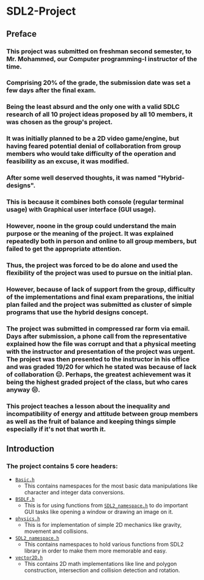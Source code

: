 # SDL2-Project
## Preface
### This project was submitted on freshman second semester, to Mr. Mohammed, our Computer programming-I instructor of the time.
### Comprising 20% of the grade, the submission date was set a few days after the final exam.
### Being the least absurd and the only one with a valid SDLC research of all 10 project ideas proposed by all 10 members, it was chosen as the group's project.
### It was initially planned to be a 2D video game/engine, but having feared potential denial of collaboration from group members who would take difficulty of the operation and feasibility as an excuse, it was modified.
### After some well deserved thoughts, it was named "Hybrid-designs". 
### This is because it combines both console (regular terminal usage) with Graphical user interface (GUI usage).
### However, noone in the group could understand the main purpose or the meaning of the project. It was explained repeatedly both in person and online to all group members, but failed to get the appropriate attention.
### Thus, the project was forced to be do alone and used the flexibility of the project was used to pursue on the initial plan.
### However, because of lack of support from the group, difficulty of the implementations and final exam preparations, the initial plan failed and the project was submitted as cluster of simple programs that use the hybrid designs concept.
### The project was submitted in compressed rar form via email. Days after submission, a phone call from the representative explained how the file was corrupt and that a physical meeting with the instructor and presentation of the project was urgent. The project was then presented to the instructor in his office and was graded 19/20 for which he stated was because of lack of collaboration 😑. Perhaps, the greatest achievement was it being the highest graded project of the class, but who cares anyway 😒.
### This project teaches a lesson about the inequality and incompatibility of energy and attitude between group members as well as the fruit of balance and keeping things simple especially if it's not that worth it.
## Introduction
### The project contains 5 core headers:
- <a href = "">`Basic.h`</a>
  - This contains namespaces for the most basic data manipulations like character and integer data conversions.
- <a href = "">`BSDLF.h`</a>
  - This is for using functions from <a href = "">`SDL2_namespace.h`</a> to do important GUI tasks like opening a window or drawing an image on it.
- <a href = "">`physics.h`</a>
  - This is for implementation of simple 2D mechanics like gravity, movement and collisions.
- <a href = "">`SDL2_namespace.h`</a>
  - This contains namespaces to hold various functions from SDL2 library in order to make them more memorable and easy.
- <a href = "">`vector2D.h`</a>
  - This contains 2D math implementations like line and polygon construction, intersection and collision detection and rotation.
